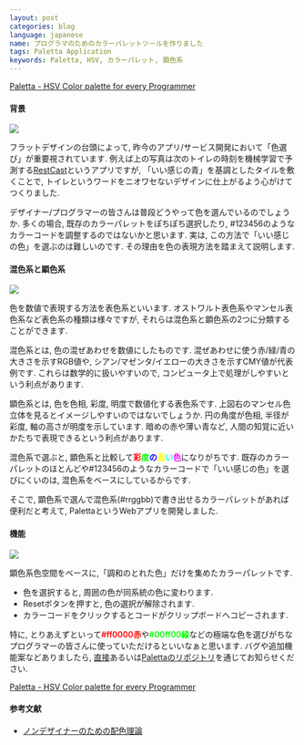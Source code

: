 ```yaml
---
layout: post
categories: blog
language: japanese
name: プログラマのためのカラーパレットツールを作りました
tags: Paletta Application
keywords: Paletta, HSV, カラーパレット, 顕色系
---
```


[Paletta - HSV Color palette for every Programmer](http://paletta.mrk1869.com)

#### 背景

![](https://lh3.googleusercontent.com/-vKk8vAUqILk/UhILSJJoOWI/AAAAAAAAAeY/1mwP7tuggYc/s720/Paletta-restcast.jpg)

フラットデザインの台頭によって, 昨今のアプリ/サービス開発において「色選び」が重要視されています. 例えば上の写真は次のトイレの時刻を機械学習で予測する[RestCast](http://jp.startup-dating.com/2013/05/super-hackathon-2013-in-osak)というアプリですが, 「いい感じの青」を基調としたタイルを敷くことで, トイレというワードをニオワセないデザインに仕上がるよう心がけてつくりました.

デザイナー/プログラマーの皆さんは普段どうやって色を選んでいるのでしょうか. 多くの場合, 既存のカラーパレットをぽちぽち選択したり, #123456のようなカラーコードを調整するのではないかと思います. 実は, この方法で「いい感じの色」を選ぶのは難しいのです. その理由を色の表現方法を踏まえて説明します.

#### 混色系と顕色系

![](https://lh4.googleusercontent.com/-hJ9s_mZ6IC8/UhLvbd_kb_I/AAAAAAAAAe0/UnudTxI41k0/s912/Paletta-color_space.png)

色を数値で表現する方法を表色系といいます. オストワルト表色系やマンセル表色系など表色系の種類は様々ですが, それらは混色系と顕色系の2つに分類することができます.

混色系とは, 色の混ぜあわせを数値にしたものです. 混ぜあわせに使う赤/緑/青の大きさを示すRGB値や, シアン/マゼンタ/イエローの大きさを示すCMY値が代表例です. これらは数学的に扱いやすいので, コンピュータ上で処理がしやすいという利点があります.

顕色系とは, 色を色相, 彩度, 明度で数値化する表色系です. 上図右のマンセル色立体を見るとイメージしやすいのではないでしょうか. 円の角度が色相, 半径が彩度, 軸の高さが明度を示しています. 暗めの赤や薄い青など, 人間の知覚に近いかたちで表現できるという利点があります.

混色系で選ぶと, 顕色系と比較して<span style="color:#ff0000;font-weight:600;">彩</span><span style="color:#00ff00;font-weight:600;">度</span><span style="color:#0000ff;font-weight:600;">の</span><span style="color:#ffff00;font-weight:600;">高</span><span style="color:#00ffff;font-weight:600;">い</span><span style="color:#ff00ff;font-weight:600;">色</span>になりがちです. 既存のカラーパレットのほとんどや#123456のようなカラーコードで「いい感じの色」を選びにくいのは, 混色系をベースにしているからです.

そこで, 顕色系で選んで混色系(#rrggbb)で書き出せるカラーパレットがあれば便利だと考えて, PalettaというWebアプリを開発しました.

#### 機能

[![](https://lh3.googleusercontent.com/-i_NDr2XI-w4/UhILUthWb3I/AAAAAAAAAeg/8lSx-MjLSrs/s576/Paletta-feature_red.png)](http://paletta.mrk1869.com)

顕色系色空間をベースに,「調和のとれた色」だけを集めたカラーパレットです.

<ul>
<li>色を選択すると, 周囲の色が同系統の色に変わります.</li>
<li>Resetボタンを押すと, 色の選択が解除されます.</li>
<li>カラーコードをクリックするとコードがクリップボードへコピーされます.</li>
</ul>

特に, とりあえずといって<span style="color:#ff0000;font-weight:600;">#ff0000赤</span>や<span style="color:#00ff00;font-weight:600;">#00ff00緑</span>などの極端な色を選びがちなプログラマーの皆さんに使っていただけるといいなぁと思います.
バグや追加機能案などありましたら, [直接](http://mrk1869.com/aboutme/)あるいは[Palettaのリポジトリ](https://github.com/Mrk1869/paletta)を通じてお知らせください.

[Paletta - HSV Color palette for every Programmer](http://paletta.mrk1869.com)

#### 参考文献

* [ノンデザイナーのための配色理論](http://www.slideshare.net/saucerjp/ss-14902681)

